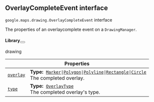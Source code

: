 
<devsite-heading text=" OverlayCompleteEvent interface" for="OverlayCompleteEvent" level="h2" link="" toc="" back-to-top=""><h2 id="OverlayCompleteEvent" is-upgraded="">OverlayCompleteEvent interface </h2></devsite-heading>
<p>
<code translate="no" dir="ltr"><span itemprop="path">google.maps.drawing</span>.<span itemprop="name">OverlayCompleteEvent</span></code>
interface
</p>
<p>The properties of an overlaycomplete event on a <code translate="no" dir="ltr">DrawingManager</code>.</p>
<devsite-heading text="Library" for="library_3" level="h4" link=""><h4 is-upgraded="" id="library_3">Library<button role="button" class="devsite-heading-link button-flat material-icons" title="Copy link to this section"></button></h4></devsite-heading>
<p>drawing</p>
<div class="devsite-table-wrapper"><table class="properties responsive" summary="interface OverlayCompleteEvent - Properties">
<thead>
<tr><th colspan="2">Properties</th>
</tr></thead>
<tbody>
<tr id="OverlayCompleteEvent.overlay">
<td itemprop="property"><code translate="no" dir="ltr"><a class="secret-link" href="#OverlayCompleteEvent.overlay"><span>overlay</span></a></code></td>
<td><div><strong>Type:</strong>&nbsp; <code translate="no" dir="ltr"><a href="Marker.md">Marker</a>|<a href="Polygon.md">Polygon</a>|<a href="Polyline.md">Polyline</a>|<a href="Rectangle.md">Rectangle</a>|<a href="Circle.md">Circle</a></code></div>
<div class="desc">The completed overlay.</div></td>
</tr>
<tr id="OverlayCompleteEvent.type">
<td itemprop="property"><code translate="no" dir="ltr"><a class="secret-link" href="#OverlayCompleteEvent.type"><span>type</span></a></code></td>
<td><div><strong>Type:</strong>&nbsp; <code translate="no" dir="ltr"><a href="OverlayType.md">OverlayType</a></code></div>
<div class="desc">The completed overlay's type.</div></td>
</tr>
</tbody>
</table></div>
<script src="replace_links.js"></script>
